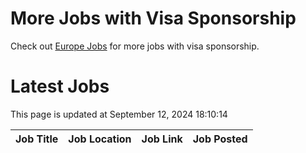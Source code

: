 # More Jobs with Visa Sponsorship

Check out [Europe Jobs](https://github.com/sureshparimi/europejobs#latest-jobs) for more jobs with visa sponsorship.

# Latest Jobs

This page is updated at September 12, 2024 18:10:14

| Job Title | Job Location | Job Link | Job Posted |
| --- | --- | --- | --- |
